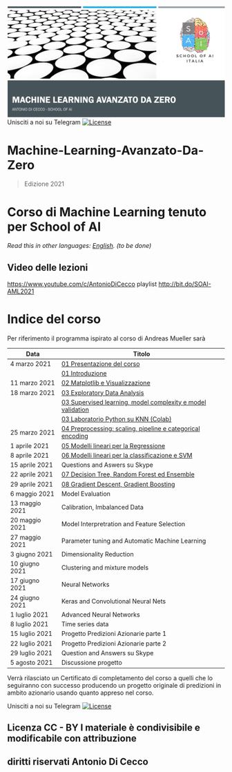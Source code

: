 ![Recordit GIF](https://github.com/AntonioDiCecco/Machine-Learning-Avanzato-Da-Zero-2021/blob/main/cover.png)
Unisciti a noi su Telegram [![License](https://gist.githubusercontent.com/m8rge/4c2b36369c9f936c02ee883ca8ec89f1/raw/c03fd44ee2b63d7a2a195ff44e9bb071e87b4a40/telegram-single-path-24px.svg)](https://t.me/SchoolofAiItalia)

# Machine-Learning-Avanzato-Da-Zero
> Edizione 2021
# Corso di Machine Learning tenuto per School of AI

*Read this in other languages: [English](README.EN.md).  (to be done)*

## Video delle lezioni
https://www.youtube.com/c/AntonioDiCecco
playlist http://bit.do/SOAI-AML2021

# Indice del corso

Per riferimento il programma ispirato al corso di Andreas Mueller sarà

| Data | Titolo |
| -- | -- |
| 4 marzo 2021 | [01 Presentazione del corso](https://htmlpreview.github.io/?https://github.com/AntonioDiCecco/Machine-Learning-Avanzato-Da-Zero-2021/blob/main/Lezioni00/00.html) |
| | [01 Introduzione](https://htmlpreview.github.io/?https://github.com/AntonioDiCecco/Machine-Learning-Avanzato-Da-Zero-2021/blob/main/Lezioni01/01.html) |
| 11 marzo 2021 | [02 Matplotlib e Visualizzazione](https://htmlpreview.github.io/?https://github.com/AntonioDiCecco/Machine-Learning-Avanzato-Da-Zero-2021/blob/main/Lezioni02/02.html) |
| 18 marzo 2021 | [03 Exploratory Data Analysis](https://github.com/AntonioDiCecco/Machine-Learning-Avanzato-Da-Zero-2021/blob/main/Lezioni03/EDAslides.pdf) |
|  | [03 Supervised learning, model complexity e model validation](https://htmlpreview.github.io/?https://github.com/AntonioDiCecco/Machine-Learning-Avanzato-Da-Zero-2021/blob/main/Lezioni03/03.html) |
|  | [03 Laboratorio Python su KNN (Colab)](https://colab.research.google.com/github/AntonioDiCecco/Machine-Learning-Avanzato-Da-Zero-2021/blob/main/Lezioni03/SOAI_2021-KNN.ipynb) |
| 25 marzo 2021 | [04 Preprocessing: scaling, pipeline e categorical encoding](https://htmlpreview.github.io/?https://github.com/AntonioDiCecco/Machine-Learning-Avanzato-Da-Zero-2021/blob/main/Lezioni04/04.html) |
| 1 aprile 2021 | [05 Modelli lineari per la Regressione](https://htmlpreview.github.io/?https://github.com/AntonioDiCecco/Machine-Learning-Avanzato-Da-Zero-2021/blob/main/Lezioni05/05.html)|
| 8 aprile 2021 | [06 Modelli lineari per la classificazione e SVM](https://github.com/AntonioDiCecco/Machine-Learning-Avanzato-Da-Zero-2021/blob/main/Lezioni06/Lezione06.pdf) |
| 15 aprile 2021 | Questions and Aswers su Skype |
| 22 aprile 2021 | [07 Decision Tree, Random Forest ed Ensemble](https://github.com/AntonioDiCecco/Machine-Learning-Avanzato-Da-Zero-2021/blob/main/Lezioni07/Lezione07.pdf) |
| 29 aprile 2021 | [08 Gradient Descent, Gradient Boosting](https://github.com/AntonioDiCecco/Machine-Learning-Avanzato-Da-Zero-2021/blob/main/Lezioni08/Lezione08.pdf) |
| 6 maggio 2021 | Model Evaluation |
| 13 maggio 2021 | Calibration, Imbalanced Data |
| 20 maggio 2021 | Model Interpretration and Feature Selection |
| 27 maggio 2021 | Parameter tuning and Automatic Machine Learning |
| 3 giugno 2021 | Dimensionality Reduction |
| 10 giugno 2021 | Clustering and mixture models |
| 17 giugno 2021 | Neural Networks |
| 24 giugno 2021 | Keras and Convolutional Neural Nets |
| 1 luglio 2021 | Advanced Neural Networks |
| 8 luglio 2021 | Time series data |
| 15 luglio 2021 | Progetto Predizioni Azionarie parte 1 |
| 22 luglio 2021 | Progetto Predizioni Azionarie parte 2 |
| 29 luglio 2021 | Question and Answers su Skype |
| 5 agosto 2021 | Discussione progetto |



Verrà rilasciato un Certificato di completamento del corso a quelli che lo seguiranno con successo producendo un progetto originale di predizioni in ambito azionario usando quanto appreso nel corso.


Unisciti a noi su Telegram [![License](https://gist.githubusercontent.com/m8rge/4c2b36369c9f936c02ee883ca8ec89f1/raw/c03fd44ee2b63d7a2a195ff44e9bb071e87b4a40/telegram-single-path-24px.svg)](https://t.me/SchoolofAiItalia)

## Licenza CC - BY I materiale è condivisibile e modificabile con attribuzione 

## diritti riservati Antonio Di Cecco
